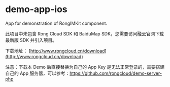 demo-app-ios
============

App for demonstration of RongIMKit component.

此项目中未包含 Rong Cloud SDK 和 BaiduMap SDK，您需要访问融云官网下载最新版 SDK 并引入项目。

下载地址： [http://www.rongcloud.cn/download](http://www.rongcloud.cn/download)

注意：下载本 Demo 后直接替换为自己的 App Key 是无法正常登录的，需要搭建自己的 App 服务器，可以参考：https://github.com/rongcloud/demo-server-php
